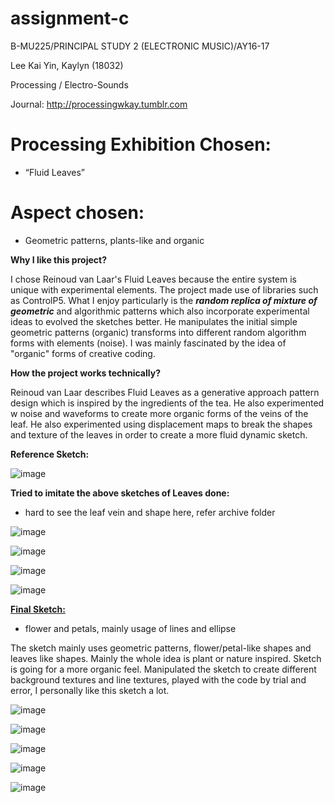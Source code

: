 # assignment-c

B-MU225/PRINCIPAL STUDY 2 (ELECTRONIC MUSIC)/AY16-17

Lee Kai Yin, Kaylyn (18032)

Processing / Electro-Sounds

Journal: http://processingwkay.tumblr.com

# Processing Exhibition Chosen:

- “Fluid Leaves”

# Aspect chosen:

- Geometric patterns, plants-like and organic

<b> Why I like this project?</b>

I chose Reinoud van Laar's Fluid Leaves because the entire system is unique with experimental elements. The project made use of libraries such as ControlP5. What I enjoy particularly is the <b><i>random replica of mixture of geometric</i></b> and algorithmic patterns which also incorporate experimental ideas to evolved the sketches better. He manipulates the initial simple geometric patterns (organic) transforms into different random algorithm forms with elements (noise). I was  mainly fascinated by the idea of "organic" forms of creative coding.


<b> How the project works technically?</b>

Reinoud van Laar describes Fluid Leaves as a generative approach pattern design which is inspired by the ingredients of the tea. He also experimented w noise and waveforms to create more organic forms of the veins of the leaf. He also experimented using displacement maps to break the shapes and texture of the leaves in order to create a more fluid dynamic sketch.

<b>Reference Sketch:</b>

![image](https://68.media.tumblr.com/d48dee60e208801247feded8e9031a69/tumblr_inline_omtfl0udsj1qajvo6_540.png)

<b>Tried to imitate the above sketches of Leaves done:</b>

- hard to see the leaf vein and shape here, refer archive folder

![image](https://68.media.tumblr.com/40ed222a8033fa85b70ad4c3a6e2e114/tumblr_inline_omtfk8daZV1qajvo6_540.png)

![image](https://68.media.tumblr.com/4773f3e7e2bb921cdcd2b0973657a73b/tumblr_inline_omtfkbctU21qajvo6_540.png)

![image](https://68.media.tumblr.com/cc3420fe485df8ddc47b300886edd1df/tumblr_inline_omtfkhD11R1qajvo6_540.png)

![image](https://68.media.tumblr.com/e8815ac6f4b7538db2937befb04a892c/tumblr_inline_omtfkwBblY1qajvo6_540.png)

<b><u>Final Sketch:</u></b>

- flower and petals, mainly usage of lines and ellipse

The sketch mainly uses geometric patterns, flower/petal-like shapes and leaves like shapes. Mainly the whole idea is plant or nature inspired. Sketch is going for a more organic feel. Manipulated the sketch to create different background textures and line textures, played with the code by trial and error, I personally like this sketch a lot. 

![image](https://68.media.tumblr.com/b3fbd4de7133efe36d153a7e6db576f2/tumblr_inline_ookgfcpzaD1qajvo6_540.png)

![image](https://68.media.tumblr.com/de4a3c876a272eafc53759044f4a477f/tumblr_inline_ookgfaFVR51qajvo6_540.png)

![image](https://68.media.tumblr.com/bf25e9af3d84e39dec8bf9d515f5d9f2/tumblr_inline_ookgf8eCSm1qajvo6_540.png)

![image](https://68.media.tumblr.com/419877ca850a2e012ea378c7b362858e/tumblr_inline_ookgf6vr4g1qajvo6_540.png)

![image](https://68.media.tumblr.com/0a89f5a15cf3fe1f7d16584392546ea9/tumblr_inline_ookgf3Nt7Q1qajvo6_540.png)





